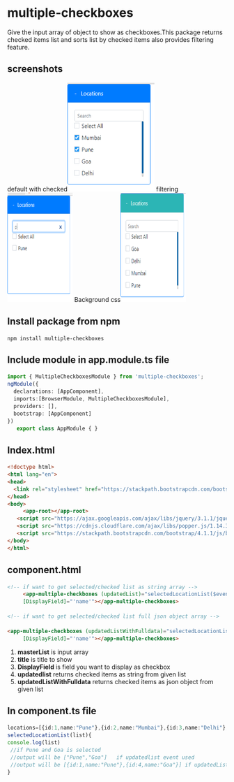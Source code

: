# multiple-checkboxes
   Give the input array of object to show as checkboxes.This package returns checked items list and sorts list by checked items also provides filtering feature.
## screenshots
default with checked<img src="https://github.com/ranimore/multiple-checkboxes/blob/master/src/assets/checked.PNG?raw=true" width="200" height="250">
 filtering <img src="https://github.com/ranimore/multiple-checkboxes/blob/master/src/assets/filter.PNG?raw=true" width="150" height="250">
  Background css<img src="https://github.com/ranimore/multiple-checkboxes/blob/master/src/assets/bgClrHgt.PNG?raw=true" width="150" height="250">
## Install package from npm
 
 	npm install multiple-checkboxes
## Include  module in app.module.ts file
 
 ```TypeScript
import { MultipleCheckboxesModule } from 'multiple-checkboxes';
ngModule({
   declarations: [AppComponent],
   imports:[BrowserModule, MultipleCheckboxesModule],
   providers: [],
   bootstrap: [AppComponent]
})
	export class AppModule { }
```
## Index.html
```HTML
<!doctype html>
<html lang="en">
<head>
  <link rel="stylesheet" href="https://stackpath.bootstrapcdn.com/bootstrap/4.1.1/css/bootstrap.min.css" integrity="sha384-WskhaSGFgHYWDcbwN70/dfYBj47jz9qbsMId/iRN3ewGhXQFZCSftd1LZCfmhktB" crossorigin="anonymous">
</head>
<body>
 	 <app-root></app-root>
   <script src="https://ajax.googleapis.com/ajax/libs/jquery/3.1.1/jquery.min.js"></script>
   <script src="https://cdnjs.cloudflare.com/ajax/libs/popper.js/1.14.3/umd/popper.min.js" integrity="sha384-ZMP7rVo3mIykV+2+9J3UJ46jBk0WLaUAdn689aCwoqbBJiSnjAK/l8WvCWPIPm49" crossorigin="anonymous"></script>
   <script src="https://stackpath.bootstrapcdn.com/bootstrap/4.1.1/js/bootstrap.min.js" integrity="sha384-smHYKdLADwkXOn1EmN1qk/HfnUcbVRZyYmZ4qpPea6sjB/pTJ0euyQp0Mk8ck+5T" crossorigin="anonymous"></script>
</body>
</html>
```

## component.html 
```HTML
<!-- if want to get selected/checked list as string array -->
	 <app-multiple-checkboxes (updatedList)="selectedLocationList($event)" [masterList]="locations" [title]="'Locations'"
 	 [DisplayField]="'name'"></app-multiple-checkboxes>

<!-- if want to get selected/checked list full json object array -->

<app-multiple-checkboxes (updatedListWithFulldata)="selectedLocationList($event)" [masterList]="locations" [title]="'Locations'"
 	 [DisplayField]="'name'"></app-multiple-checkboxes>

```  
1. **masterList** is input array
2. **title** is title to show 
3. **DisplayField** is field you want to display as checkbox 
4. **updatedlist** returns checked items as string from given list
5. **updatedListWithFulldata** returns checked items as json object from given list
  
 ## In component.ts file 
 ```TypeScript
locations=[{id:1,name:"Pune"},{id:2,name:"Mumbai"},{id:3,name:"Delhi"},{id:4,name:"Goa"}];
 selectedLocationList(list){
 console.log(list)
  //if Pune and Goa is selected
  //output will be ["Pune","Goa"]   if updatedlist event used
  //output will be [{id:1,name:"Pune"},{id:4,name:"Goa"}] if updatedListWithFulldata event used
 }
  ```
  
  
